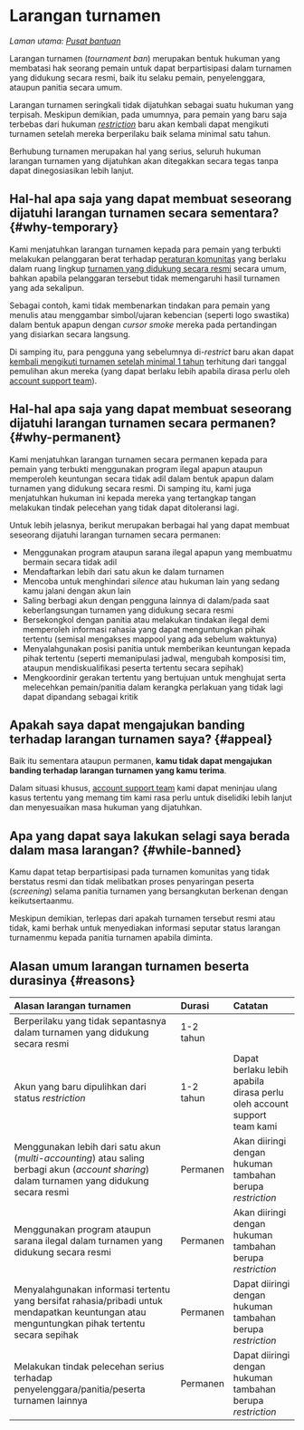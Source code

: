 # Larangan turnamen

*Laman utama: [Pusat bantuan](/wiki/Help_centre)*

Larangan turnamen (*tournament ban*) merupakan bentuk hukuman yang membatasi hak seorang pemain untuk dapat berpartisipasi dalam turnamen yang didukung secara resmi, baik itu selaku pemain, penyelenggara, ataupun panitia secara umum.

Larangan turnamen seringkali tidak dijatuhkan sebagai suatu hukuman yang terpisah. Meskipun demikian, pada umumnya, para pemain yang baru saja terbebas dari hukuman *[restriction](/wiki/Help_centre/Account_restrictions)* baru akan kembali dapat mengikuti turnamen setelah mereka berperilaku baik selama minimal satu tahun.

Berhubung turnamen merupakan hal yang serius, seluruh hukuman larangan turnamen yang dijatuhkan akan ditegakkan secara tegas tanpa dapat dinegosiasikan lebih lanjut.

## Hal-hal apa saja yang dapat membuat seseorang dijatuhi larangan turnamen secara sementara? {#why-temporary}

Kami menjatuhkan larangan turnamen kepada para pemain yang terbukti melakukan pelanggaran berat terhadap [peraturan komunitas](/wiki/Rules) yang berlaku dalam ruang lingkup [turnamen yang didukung secara resmi](/wiki/Tournaments/Official_support) secara umum, bahkan apabila pelanggaran tersebut tidak memengaruhi hasil turnamen yang ada sekalipun.

Sebagai contoh, kami tidak membenarkan tindakan para pemain yang menulis atau menggambar simbol/ujaran kebencian (seperti logo swastika) dalam bentuk apapun dengan *cursor smoke* mereka pada pertandingan yang disiarkan secara langsung.

Di samping itu, para pengguna yang sebelumnya di-*restrict* baru akan dapat [kembali mengikuti turnamen setelah minimal 1 tahun](/wiki/Help_centre/Account_restrictions#reasons) terhitung dari tanggal pemulihan akun mereka (yang dapat berlaku lebih apabila dirasa perlu oleh [account support team](/wiki/People/The_Team/Account_support_team)).

## Hal-hal apa saja yang dapat membuat seseorang dijatuhi larangan turnamen secara permanen? {#why-permanent}

Kami menjatuhkan larangan turnamen secara permanen kepada para pemain yang terbukti menggunakan program ilegal apapun ataupun memperoleh keuntungan secara tidak adil dalam bentuk apapun dalam turnamen yang didukung secara resmi. Di samping itu, kami juga menjatuhkan hukuman ini kepada mereka yang tertangkap tangan melakukan tindak pelecehan yang tidak dapat ditoleransi lagi.

Untuk lebih jelasnya, berikut merupakan berbagai hal yang dapat membuat seseorang dijatuhi larangan turnamen secara permanen:

- Menggunakan program ataupun sarana ilegal apapun yang membuatmu bermain secara tidak adil
- Mendaftarkan lebih dari satu akun ke dalam turnamen
- Mencoba untuk menghindari *silence* atau hukuman lain yang sedang kamu jalani dengan akun lain
- Saling berbagi akun dengan pengguna lainnya di dalam/pada saat keberlangsungan turnamen yang didukung secara resmi
- Bersekongkol dengan panitia atau melakukan tindakan ilegal demi memperoleh informasi rahasia yang dapat menguntungkan pihak tertentu (semisal mengakses mappool yang ada sebelum waktunya)
- Menyalahgunakan posisi panitia untuk memberikan keuntungan kepada pihak tertentu (seperti memanipulasi jadwal, mengubah komposisi tim, ataupun mendiskualifikasi peserta tertentu secara sepihak)
- Mengkoordinir gerakan tertentu yang bertujuan untuk menghujat serta melecehkan pemain/panitia dalam kerangka perlakuan yang tidak lagi dapat dipandang sebagai kritik

## Apakah saya dapat mengajukan banding terhadap larangan turnamen saya? {#appeal}

Baik itu sementara ataupun permanen, **kamu tidak dapat mengajukan banding terhadap larangan turnamen yang kamu terima**.

Dalam situasi khusus, [account support team](/wiki/People/The_Team/Account_support_team) kami dapat meninjau ulang kasus tertentu yang memang tim kami rasa perlu untuk diselidiki lebih lanjut dan menyesuaikan masa hukuman yang dijatuhkan.

## Apa yang dapat saya lakukan selagi saya berada dalam masa larangan? {#while-banned}

Kamu dapat tetap berpartisipasi pada turnamen komunitas yang tidak berstatus resmi dan tidak melibatkan proses penyaringan peserta (*screening*) selama panitia turnamen yang bersangkutan berkenan dengan keikutsertaanmu.

Meskipun demikian, terlepas dari apakah turnamen tersebut resmi atau tidak, kami berhak untuk menyediakan informasi seputar status larangan turnamenmu kepada panitia turnamen apabila diminta.

## Alasan umum larangan turnamen beserta durasinya {#reasons}

| Alasan larangan turnamen | Durasi | Catatan |
| :-- | :-- | :-- |
| Berperilaku yang tidak sepantasnya dalam turnamen yang didukung secara resmi | 1-2 tahun |  |
| Akun yang baru dipulihkan dari status *restriction* | 1-2 tahun | Dapat berlaku lebih apabila dirasa perlu oleh account support team kami |
| Menggunakan lebih dari satu akun (*multi-accounting*) atau saling berbagi akun (*account sharing*) dalam turnamen yang didukung secara resmi | Permanen | Akan diiringi dengan hukuman tambahan berupa *restriction* |
| Menggunakan program ataupun sarana ilegal dalam turnamen yang didukung secara resmi | Permanen | Akan diiringi dengan hukuman tambahan berupa *restriction* |
| Menyalahgunakan informasi tertentu yang bersifat rahasia/pribadi untuk mendapatkan keuntungan atau menguntungkan pihak tertentu secara sepihak | Permanen | Dapat diiringi dengan hukuman tambahan berupa *restriction* |
| Melakukan tindak pelecehan serius terhadap penyelenggara/panitia/peserta turnamen lainnya | Permanen | Dapat diiringi dengan hukuman tambahan berupa *restriction* |
